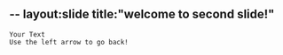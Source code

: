 --
  layout:slide
  title:"welcome to second slide!"
   --
    Your Text
    Use the left arrow to go back!
